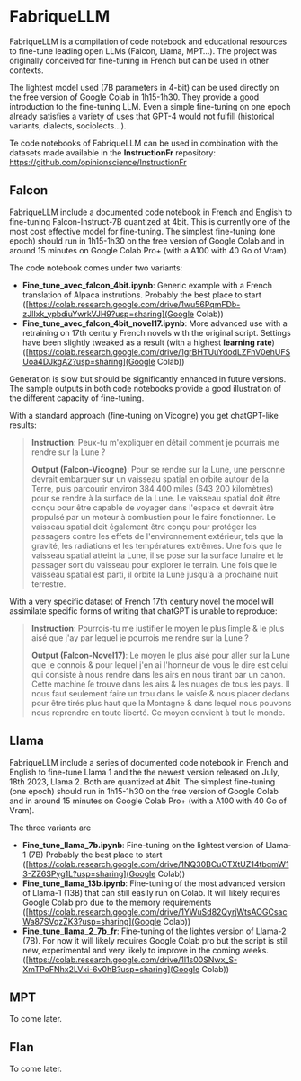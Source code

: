 # FabriqueLLM

FabriqueLLM is a compilation of code notebook and educational resources to fine-tune leading open LLMs (Falcon, Llama, MPT…). The project was originally conceived for fine-tuning in French but can be used in other contexts.

The lightest model used (7B parameters in 4-bit) can be used directly on the free version of Google Colab in 1h15-1h30. They provide a good introduction to the fine-tuning LLM. Even a simple fine-tuning on one epoch already satisfies a variety of uses that GPT-4 would not fulfill (historical variants, dialects, sociolects…).

Te code notebooks of FabriqueLLM can be used in combination with the datasets made available in the **InstructionFr** repository: https://github.com/opinionscience/InstructionFr

## Falcon
FabriqueLLM include a documented code notebook in French and English to fine-tuning Falcon-Instruct-7B quantized at 4bit. This is currently one of the most cost effective model for fine-tuning. The simplest fine-tuning (one epoch) should run in 1h15-1h30 on the free version of Google Colab and in around 15 minutes on Google Colab Pro+ (with a A100 with 40 Go of Vram).

The code notebook comes under two variants:
* **Fine_tune_avec_falcon_4bit.ipynb**: Generic example with a French translation of Alpaca instrutions. Probably the best place to start ([https://colab.research.google.com/drive/1wu56PqmFDb-zJlIxk_ypbdiuYwrkVJH9?usp=sharing](Google Colab))
* **Fine_tune_avec_falcon_4bit_novel17.ipynb**: More advanced use with a retraining on 17th century French novels with the original script. Settings have been slightly tweaked as a result (with a highest **learning rate**) ([https://colab.research.google.com/drive/1grBHTUuYdodLZFnV0ehUFSUoa4DJkgA2?usp=sharing](Google Colab))

Generation is slow but should be significantly enhanced in future versions. The sample outputs in both code notebooks provide a good illustration of the different capacity of fine-tuning.

With a standard approach (fine-tuning on Vicogne) you get chatGPT-like results:

> **Instruction**: Peux-tu m'expliquer en détail comment je pourrais me rendre sur la Lune ?
> 
> **Output (Falcon-Vicogne)**: Pour se rendre sur la Lune, une personne devrait embarquer sur un vaisseau spatial en orbite autour de la Terre, puis parcourir environ 384 400 miles (643 200 kilomètres) pour se rendre à la surface de la Lune. Le vaisseau spatial doit être conçu pour être capable de voyager dans l'espace et devrait être propulsé par un moteur à combustion pour le faire fonctionner. Le vaisseau spatial doit également être conçu pour protéger les passagers contre les effets de l'environnement extérieur, tels que la gravité, les radiations et les températures extrêmes. Une fois que le vaisseau spatial atteint la Lune, il se pose sur la surface lunaire et le passager sort du vaisseau pour explorer le terrain. Une fois que le vaisseau spatial est parti, il orbite la Lune jusqu'à la prochaine nuit terrestre.

With a very specific dataset of French 17th century novel the model will assimilate specific forms of writing that chatGPT is unable to reproduce:

> **Instruction**: Pourrois-tu me iustifier le moyen le plus ſimple & le plus aisé que j'ay par lequel je pourrois me rendre sur la Lune ?
> 
> **Output (Falcon-Novel17)**: Le moyen le plus aisé pour aller sur la Lune que je connois & pour lequel j'en ai l'honneur de vous le dire est celui qui consiste à nous rendre dans les airs en nous tirant par un canon. Cette machine ſe trouve dans les airs & les nuages de tous les pays. Il nous faut seulement faire un trou dans le vaisſe & nous placer dedans pour être tirés plus haut que la Montagne & dans lequel nous pouvons nous reprendre en toute liberté. Ce moyen convient à tout le monde.

## Llama
FabriqueLLM include a series of documented code notebook in French and English to fine-tune Llama 1 and the the newest version released on July, 18th 2023, Llama 2. Both are quantized at 4bit. The simplest fine-tuning (one epoch) should run in 1h15-1h30 on the free version of Google Colab and in around 15 minutes on Google Colab Pro+ (with a A100 with 40 Go of Vram).

The three variants are
* **Fine_tune_llama_7b.ipynb**: Fine-tuning on the lightest version of Llama-1 (7B) Probably the best place to start ([https://colab.research.google.com/drive/1NQ30BCuOTXtUZ14tbqmW13-ZZ6SPyg1L?usp=sharing](Google Colab))
* **Fine_tune_llama_13b.ipynb**: Fine-tuning of the most advanced version of Llama-1 (13B) that can still easily run on Colab. It will likely requires Google Colab pro due to the memory requirements ([https://colab.research.google.com/drive/1YWuSd82QyrjWtsAOGCsacWa87SVqzZK3?usp=sharing](Google Colab))
* **Fine_tune_llama_2_7b_fr**: Fine-tuning of the lightes version of Llama-2 (7B). For now it will likely requires Google Colab pro but the script is still new, experimental and very likely to improve in the coming weeks. ([https://colab.research.google.com/drive/1l1s00SNwx_S-XmTPoFNhx2LVxi-6v0hB?usp=sharing](Google Colab))

## MPT
To come later.

## Flan
To come later.
